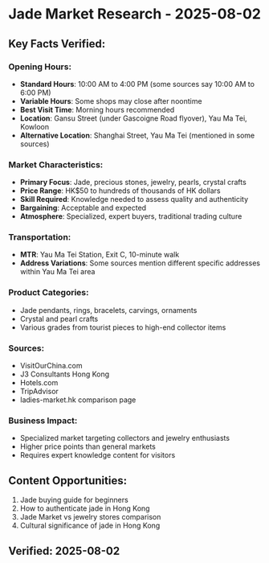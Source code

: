 # Jade Market Research - 2025-08-02

## Key Facts Verified:

### Opening Hours:
- **Standard Hours**: 10:00 AM to 4:00 PM (some sources say 10:00 AM to 6:00 PM)
- **Variable Hours**: Some shops may close after noontime
- **Best Visit Time**: Morning hours recommended
- **Location**: Gansu Street (under Gascoigne Road flyover), Yau Ma Tei, Kowloon
- **Alternative Location**: Shanghai Street, Yau Ma Tei (mentioned in some sources)

### Market Characteristics:
- **Primary Focus**: Jade, precious stones, jewelry, pearls, crystal crafts
- **Price Range**: HK$50 to hundreds of thousands of HK dollars
- **Skill Required**: Knowledge needed to assess quality and authenticity
- **Bargaining**: Acceptable and expected
- **Atmosphere**: Specialized, expert buyers, traditional trading culture

### Transportation:
- **MTR**: Yau Ma Tei Station, Exit C, 10-minute walk
- **Address Variations**: Some sources mention different specific addresses within Yau Ma Tei area

### Product Categories:
- Jade pendants, rings, bracelets, carvings, ornaments
- Crystal and pearl crafts
- Various grades from tourist pieces to high-end collector items

### Sources:
- VisitOurChina.com
- J3 Consultants Hong Kong
- Hotels.com
- TripAdvisor
- ladies-market.hk comparison page

### Business Impact:
- Specialized market targeting collectors and jewelry enthusiasts
- Higher price points than general markets
- Requires expert knowledge content for visitors

## Content Opportunities:
1. Jade buying guide for beginners
2. How to authenticate jade in Hong Kong
3. Jade Market vs jewelry stores comparison
4. Cultural significance of jade in Hong Kong

## Verified: 2025-08-02